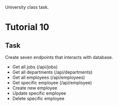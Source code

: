 University class task.

# Tutorial 10

## Task

Create seven endpoints that interacts with database.

- Get all jobs (/api/jobs)
- Get all departments (/api/departments)
- Get all employees (/api/employees)
- Get specific employee (/api/employee)
- Create new employee
- Update specific employee
- Delete specific employee
